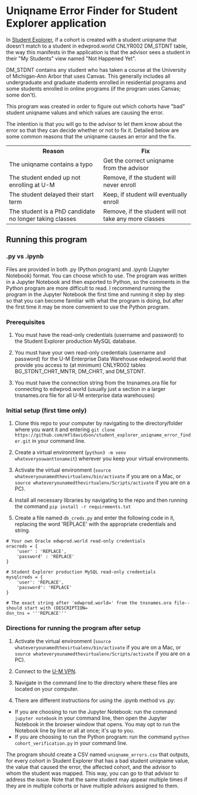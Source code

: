
# Uniqname Error Finder for Student Explorer application
In [Student Explorer](https://github.com/tl-its-umich-edu/student_explorer/), if a cohort is created with a student uniqname that doesn't match to a student in edwprod.world CNLYR002 DM_STDNT table, the way this manifests in the application is that the advisor sees a student in their "My Students" view named "Not Happened Yet".

DM_STDNT contains any student who has taken a course at the University of Michigan-Ann Arbor that uses Canvas. This generally includes all undergraduate and graduate students enrolled in residential programs and some students enrolled in online programs (if the program uses Canvas; some don't).

This program was created in order to figure out which cohorts have "bad" student uniqname values and which values are causing the error.

The intention is that you will go to the advisor to let them know about the error so that they can decide whether or not to fix it. Detailed below are some common reasons that the uniqname causes an error and the fix.
<table>
    <tr>
        <th>Reason</th>
        <th>Fix</th>
    </tr>
    <tr>
        <td>
            The uniqname contains a typo
        </td>
        <td>
            Get the correct uniqname from the advisor
        </td>
    </tr>
    <tr>
        <td>
            The student ended up not enrolling at U-M
        </td>
        <td>
            Remove, if the student will never enroll
        </td>
    </tr>
    <tr>
        <td>
            The student delayed their start term
        </td>
        <td>
            Keep, if student will eventually enroll
        </td>
    </tr>
    <tr>
        <td>
            The student is a PhD candidate no longer taking classes
        </td>
        <td>
            Remove, if the student will not take any more classes
        </td>
    </tr>
</table>

## Running this program

### .py vs .ipynb

Files are provided in both .py (Python program) and .ipynb (Jupyter Notebook) format. You can choose which to use. The program was written in a Jupyter Notebook and then exported to Python, so the comments in the Python program are more difficult to read. I recommend running the program in the Jupyter Notebook the first time and running it step by step so that you can become familiar with what the program is doing, but after the first time it may be more convenient to use the Python program.

### Prerequisites

1. You must have the read-only credentials (username and password) to the Student Explorer production MySQL database.

1. You must have your own read-only credentials (username and password) for the U-M Enterprise Data Warehouse edwprod.world that provide you access to (at minimum) CNLYR002 tables BG_STDNT_CHRT_MNTR, DM_CHRT, and DM_STDNT.

1. You must have the connection string from the tnsnames.ora file for connecting to edwprod.world (usually just a section in a larger tnsnames.ora file for all U-M enterprise data warehouses)

### Initial setup (first time only)

1. Clone this repo to your computer by navigating to the directory/folder where you want it and entering `git clone https://github.com/mfldavidson/student_explorer_uniqname_error_finder.git` in your command line.

1. Create a virtual environment (`python3 -m venv whateveryouwanttonameit`) wherever you keep your virtual environments.

1. Activate the virtual environment (`source whateveryounamedthevirtualenv/bin/activate` if you are on a Mac, or `source whateveryounamedthevirtualenv/Scripts/activate` if you are on a PC).

1. Install all necessary libraries by navigating to the repo and then running the command `pip install -r requirements.txt`

1. Create a file named `db_creds.py` and enter the following code in it, replacing the word 'REPLACE' with the appropriate credentials and string.

```
# Your own Oracle edwprod.world read-only credentials
oracreds = {
    'user' : 'REPLACE',
    'password' : 'REPLACE'
}

# Student Explorer production MySQL read-only credentials
mysqlcreds = {
    'user': 'REPLACE',
    'password': 'REPLACE'
}

# The exact string after 'edwprod.world=' from the tnsnames.ora file--should start with (DESCRIPTION=
dsn_tns = '''REPLACE'''

```

### Directions for running the program after setup

1. Activate the virtual environment (`source whateveryounamedthevirtualenv/bin/activate` if you are on a Mac, or `source whateveryounamedthevirtualenv/Scripts/activate` if you are on a PC).

1. Connect to the [U-M VPN](https://its.umich.edu/enterprise/wifi-networks/vpn).

1. Navigate in the command line to the directory where these files are located on your computer.

1. There are different instructions for using the .ipynb method vs .py:
- If you are choosing to run the Jupyter Notebook: run the command `jupyter notebook` in your command line, then open the Jupyter Notebook in the browser window that opens. You may opt to run the Notebook line by line or all at once; it's up to you.
- If you are choosing to run the Python program: run the command `python cohort_verification.py` in your command line.

The program should create a CSV named `uniqname_errors.csv` that outputs, for every cohort in Student Explorer that has a bad student uniqname value, the value that caused the error, the affected cohort, and the advisor to whom the student was mapped. This way, you can go to that advisor to address the issue. Note that the same student may appear multiple times if they are in multiple cohorts or have multiple advisors assigned to them.
